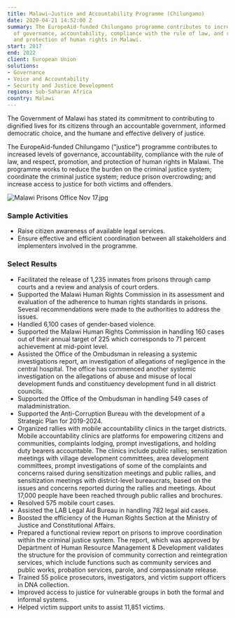 ```yaml
---
title: Malawi—Justice and Accountability Programme (Chilungamo)
date: 2020-04-21 14:52:00 Z
summary: The EuropeAid-funded Chilungamo programme contributes to increased levels
  of governance, accountability, compliance with the rule of law, and respect, promotion,
  and protection of human rights in Malawi.
start: 2017
end: 2022
client: European Union
solutions:
- Governance
- Voice and Accountability
- Security and Justice Development
regions: Sub-Saharan Africa
country: Malawi
---
```


The Government of Malawi has stated its commitment to contributing to dignified lives for its citizens through an accountable government, informed democratic choice, and the humane and effective delivery of justice.

The EuropeAid-funded Chilungamo ("justice") programme contributes to increased levels of governance, accountability, compliance with the rule of law, and respect, promotion, and protection of human rights in Malawi. The programme works to reduce the burden on the criminal justice system; coordinate the criminal justice system; reduce prison overcrowding; and increase access to justice for both victims and offenders.

![Malawi Prisons Office Nov 17.jpg](/uploads/Malawi%20Prisons%20Office%20Nov%2017.jpg)
 
### Sample Activities

* Raise citizen awareness of available legal services. 
* Ensure effective and efficient coordination between all stakeholders and implementers involved in the programme.	

### Select Results

* Facilitated the release of 1,235 inmates from prisons through camp courts and a review and analysis of court orders.
* Supported the Malawi Human Rights Commission in its assessment and evaluation of the adherence to human rights standards in prisons. Several recommendations were made to the authorities to address the issues.
* Handled 6,100 cases of gender-based violence.
* Supported the Malawi Human Rights Commission in handling 160 cases out of their annual target of 225 which corresponds to 71 percent achievement at mid-point level. 
* Assisted the Office of the Ombudsman in releasing a systemic investigations report, an investigation of allegations of negligence in the central hospital. The office has commenced another systemic investigation on the allegations of abuse and misuse of local development funds and constituency development fund in all district councils.
* Supported the Office of the Ombudsman in handling 549 cases of maladministration.
* Supported the Anti-Corruption Bureau with the development of a Strategic Plan for 2019-2024. 
* Organized rallies with mobile accountability clinics in the target districts. Mobile accountability clinics are platforms for empowering citizens and communities, complaints lodging, prompt investigations, and holding duty bearers accountable. The clinics include public rallies, sensitization meetings with village development committees, area development committees, prompt investigations of some of the complaints and concerns raised during sensitization meetings and public rallies, and sensitization meetings with district-level bureaucrats, based on the issues and concerns reported during the rallies and meetings. About 17,000 people have been reached through public rallies and brochures. 
* Resolved 575 mobile court cases.
* Assisted the LAB Legal Aid Bureau in handling 782 legal aid cases. 
* Boosted the efficiency of the Human Rights Section at the Ministry of Justice and Constitutional Affairs. 
* Prepared a functional review report on prisons to improve coordination within the criminal justice system. The report, which was approved by Department of Human Resource Management & Development validates the structure for the provision of community correction and reintegration services, which include functions such as community services and public works, probation services, parole, and compassionate release. 
* Trained 55 police prosecutors, investigators, and victim support officers in DNA collection.
* Improved access to justice for vulnerable groups in both the formal and informal systems. 
* Helped victim support units to assist 11,851 victims.